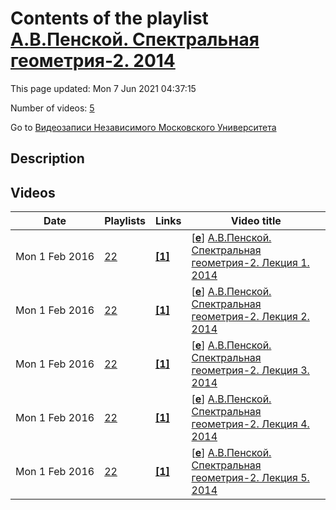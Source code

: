 # Contents of the playlist [А.В.Пенской. Спектральная геометрия-2. 2014](https://www.youtube.com/playlist?list=PLp9ABVh6_x4GpCgV0T-sB1KlBXSlLzsQt)

This page updated: Mon 7 Jun 2021 04:37:15

Number of videos: [5](#videos)

Go to [Видеозаписи Независимого Московского Университета](../README.md)

## Description



## Videos

|Date|Playlists|Links|Video title|
|---|---|---|---|
| Mon&nbsp;1&nbsp;Feb&nbsp;2016 | [22](../playlists/22 "А.В.Пенской. Спектральная геометрия-2. 2014") | [**[1]**](http://ium.mccme.ru/s14/penskoi-s14.html) | [[**e**](https://studio.youtube.com/video/eNUDXk_GJpM/edit "Edit")] [А.В.Пенской. Спектральная геометрия-2. Лекция 1. 2014](https://www.youtube.com/watch?v=eNUDXk_GJpM&list=PLp9ABVh6_x4GpCgV0T-sB1KlBXSlLzsQt "Спектральная геометрия-2. Лекция 1.&#013;Независимый Московский Университет &#013;Москва, Большой Власьевский пер., 11, 304, 22 февраляя 2014, 11:00&#013;Подробнее о курсе: http://ium.mccme.ru/s14/penskoi-s14.html") |
| Mon&nbsp;1&nbsp;Feb&nbsp;2016 | [22](../playlists/22 "А.В.Пенской. Спектральная геометрия-2. 2014") | [**[1]**](http://ium.mccme.ru/s14/penskoi-s14.html) | [[**e**](https://studio.youtube.com/video/6qo9EHBdrSo/edit "Edit")] [А.В.Пенской. Спектральная геометрия-2. Лекция 2. 2014](https://www.youtube.com/watch?v=6qo9EHBdrSo&list=PLp9ABVh6_x4GpCgV0T-sB1KlBXSlLzsQt "Спектральная геометрия-2. Лекция 2.&#013;Независимый Московский Университет &#013;Москва, Большой Власьевский пер., 11, 304, 1 марта 2014, 11:00&#013;Подробнее о курсе: http://ium.mccme.ru/s14/penskoi-s14.html") |
| Mon&nbsp;1&nbsp;Feb&nbsp;2016 | [22](../playlists/22 "А.В.Пенской. Спектральная геометрия-2. 2014") | [**[1]**](http://ium.mccme.ru/s14/penskoi-s14.html) | [[**e**](https://studio.youtube.com/video/BzRWoqj8JSU/edit "Edit")] [А.В.Пенской. Спектральная геометрия-2. Лекция 3. 2014](https://www.youtube.com/watch?v=BzRWoqj8JSU&list=PLp9ABVh6_x4GpCgV0T-sB1KlBXSlLzsQt "Спектральная геометрия-2. Лекция 3.&#013;Независимый Московский Университет &#013;Москва, Большой Власьевский пер., 11, 304, 8 марта 2014, 11:00&#013;Подробнее о курсе: http://ium.mccme.ru/s14/penskoi-s14.html") |
| Mon&nbsp;1&nbsp;Feb&nbsp;2016 | [22](../playlists/22 "А.В.Пенской. Спектральная геометрия-2. 2014") | [**[1]**](http://ium.mccme.ru/s14/penskoi-s14.html) | [[**e**](https://studio.youtube.com/video/N4VNB7aGOoI/edit "Edit")] [А.В.Пенской. Спектральная геометрия-2. Лекция 4. 2014](https://www.youtube.com/watch?v=N4VNB7aGOoI&list=PLp9ABVh6_x4GpCgV0T-sB1KlBXSlLzsQt "Спектральная геометрия-2. Лекция 4.&#013;Независимый Московский Университет &#013;Москва, Большой Власьевский пер., 11, 304, 15 марта 2014, 11:00&#013;Подробнее о курсе: http://ium.mccme.ru/s14/penskoi-s14.html") |
| Mon&nbsp;1&nbsp;Feb&nbsp;2016 | [22](../playlists/22 "А.В.Пенской. Спектральная геометрия-2. 2014") | [**[1]**](http://ium.mccme.ru/s14/penskoi-s14.html) | [[**e**](https://studio.youtube.com/video/HsV0Ngd37Qk/edit "Edit")] [А.В.Пенской. Спектральная геометрия-2. Лекция 5. 2014](https://www.youtube.com/watch?v=HsV0Ngd37Qk&list=PLp9ABVh6_x4GpCgV0T-sB1KlBXSlLzsQt "Спектральная геометрия-2. Лекция 5.&#013;Независимый Московский Университет &#013;Москва, Большой Власьевский пер., 11, 304, 22 марта 2014, 11:00&#013;Подробнее о курсе: http://ium.mccme.ru/s14/penskoi-s14.html") |
